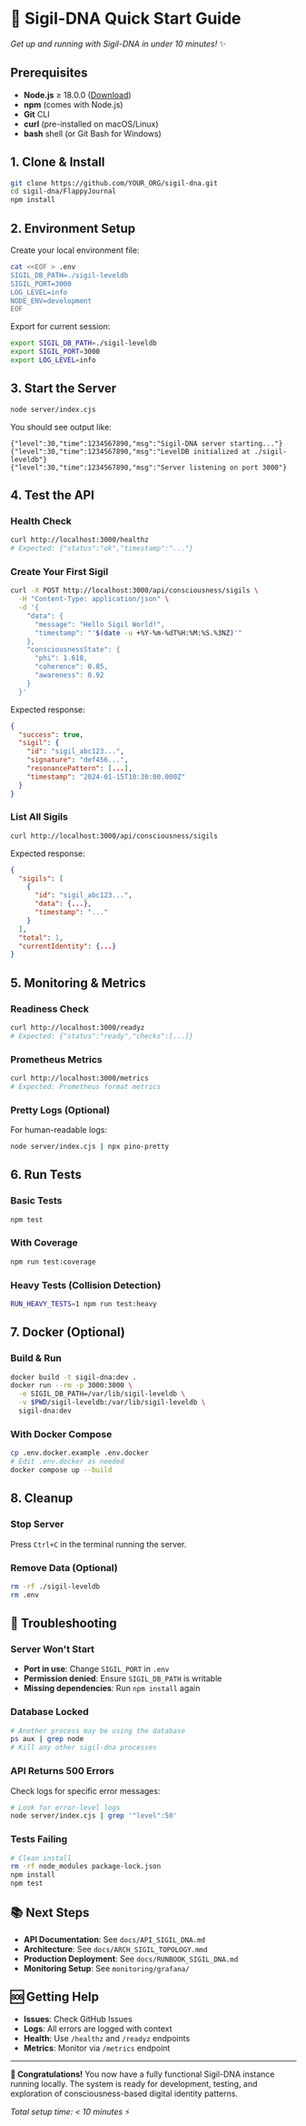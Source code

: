 # 🚀 Sigil-DNA Quick Start Guide

*Get up and running with Sigil-DNA in under 10 minutes!* ✨

## Prerequisites

- **Node.js** ≥ 18.0.0 ([Download](https://nodejs.org/en/download/))
- **npm** (comes with Node.js)
- **Git** CLI
- **curl** (pre-installed on macOS/Linux)
- **bash** shell (or Git Bash for Windows)

## 1. Clone & Install

```bash
git clone https://github.com/YOUR_ORG/sigil-dna.git
cd sigil-dna/FlappyJournal
npm install
```

## 2. Environment Setup

Create your local environment file:

```bash
cat <<EOF > .env
SIGIL_DB_PATH=./sigil-leveldb
SIGIL_PORT=3000
LOG_LEVEL=info
NODE_ENV=development
EOF
```

Export for current session:

```bash
export SIGIL_DB_PATH=./sigil-leveldb
export SIGIL_PORT=3000
export LOG_LEVEL=info
```

## 3. Start the Server

```bash
node server/index.cjs
```

You should see output like:
```
{"level":30,"time":1234567890,"msg":"Sigil-DNA server starting..."}
{"level":30,"time":1234567890,"msg":"LevelDB initialized at ./sigil-leveldb"}
{"level":30,"time":1234567890,"msg":"Server listening on port 3000"}
```

## 4. Test the API

### Health Check
```bash
curl http://localhost:3000/healthz
# Expected: {"status":"ok","timestamp":"..."}
```

### Create Your First Sigil
```bash
curl -X POST http://localhost:3000/api/consciousness/sigils \
  -H "Content-Type: application/json" \
  -d '{
    "data": {
      "message": "Hello Sigil World!",
      "timestamp": "'$(date -u +%Y-%m-%dT%H:%M:%S.%3NZ)'"
    },
    "consciousnessState": {
      "phi": 1.618,
      "coherence": 0.85,
      "awareness": 0.92
    }
  }'
```

Expected response:
```json
{
  "success": true,
  "sigil": {
    "id": "sigil_abc123...",
    "signature": "def456...",
    "resonancePattern": [...],
    "timestamp": "2024-01-15T10:30:00.000Z"
  }
}
```

### List All Sigils
```bash
curl http://localhost:3000/api/consciousness/sigils
```

Expected response:
```json
{
  "sigils": [
    {
      "id": "sigil_abc123...",
      "data": {...},
      "timestamp": "..."
    }
  ],
  "total": 1,
  "currentIdentity": {...}
}
```

## 5. Monitoring & Metrics

### Readiness Check
```bash
curl http://localhost:3000/readyz
# Expected: {"status":"ready","checks":[...]}
```

### Prometheus Metrics
```bash
curl http://localhost:3000/metrics
# Expected: Prometheus format metrics
```

### Pretty Logs (Optional)
For human-readable logs:
```bash
node server/index.cjs | npx pino-pretty
```

## 6. Run Tests

### Basic Tests
```bash
npm test
```

### With Coverage
```bash
npm run test:coverage
```

### Heavy Tests (Collision Detection)
```bash
RUN_HEAVY_TESTS=1 npm run test:heavy
```

## 7. Docker (Optional)

### Build & Run
```bash
docker build -t sigil-dna:dev .
docker run --rm -p 3000:3000 \
  -e SIGIL_DB_PATH=/var/lib/sigil-leveldb \
  -v $PWD/sigil-leveldb:/var/lib/sigil-leveldb \
  sigil-dna:dev
```

### With Docker Compose
```bash
cp .env.docker.example .env.docker
# Edit .env.docker as needed
docker compose up --build
```

## 8. Cleanup

### Stop Server
Press `Ctrl+C` in the terminal running the server.

### Remove Data (Optional)
```bash
rm -rf ./sigil-leveldb
rm .env
```

## 🔧 Troubleshooting

### Server Won't Start
- **Port in use**: Change `SIGIL_PORT` in `.env`
- **Permission denied**: Ensure `SIGIL_DB_PATH` is writable
- **Missing dependencies**: Run `npm install` again

### Database Locked
```bash
# Another process may be using the database
ps aux | grep node
# Kill any other sigil-dna processes
```

### API Returns 500 Errors
Check logs for specific error messages:
```bash
# Look for error-level logs
node server/index.cjs | grep '"level":50'
```

### Tests Failing
```bash
# Clean install
rm -rf node_modules package-lock.json
npm install
npm test
```

## 📚 Next Steps

- **API Documentation**: See `docs/API_SIGIL_DNA.md`
- **Architecture**: See `docs/ARCH_SIGIL_TOPOLOGY.mmd`
- **Production Deployment**: See `docs/RUNBOOK_SIGIL_DNA.md`
- **Monitoring Setup**: See `monitoring/grafana/`

## 🆘 Getting Help

- **Issues**: Check GitHub Issues
- **Logs**: All errors are logged with context
- **Health**: Use `/healthz` and `/readyz` endpoints
- **Metrics**: Monitor via `/metrics` endpoint

---

**🎉 Congratulations!** You now have a fully functional Sigil-DNA instance running locally. The system is ready for development, testing, and exploration of consciousness-based digital identity patterns.

*Total setup time: < 10 minutes* ⚡
